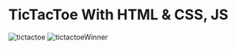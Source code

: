 # TicTacToe With HTML & CSS, JS
![tictactoe](https://user-images.githubusercontent.com/95170847/147502132-0861e581-39b6-4900-99d0-20ac7e76f217.png)
![tictactoeWinner](https://user-images.githubusercontent.com/95170847/147502135-9e38bb8c-0441-4e55-b892-48f4dee7a731.png)
